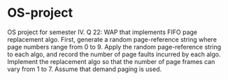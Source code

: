 # OS-project
OS project for semester IV.
Q 22: WAP that implements FIFO page replacement algo. First, generate a random
	page-reference string where page numbers range from 0 to 9. Apply the 
	random page-reference string to each algo, and record the number of page
	faults incurred by each algo. Implement the replacement algo so that the
	number of page frames can vary from 1 to 7. Assume that demand paging is
	used.
